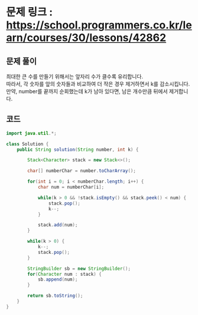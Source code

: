 # 문제 링크 : https://school.programmers.co.kr/learn/courses/30/lessons/42862

## 문제 풀이

최대한 큰 수를 만들기 위해서는 앞자리 수가 클수록 유리합니다.<br/>
따라서, 각 숫자를 앞의 숫자들과 비교하여 더 작은 경우 제거하면서 k를 감소시킵니다.<br/>
만약, number를 끝까지 순회했는데 k가 남아 있다면, 남은 개수만큼 뒤에서 제거합니다.

## 코드

```java
import java.util.*;

class Solution {
    public String solution(String number, int k) {

        Stack<Character> stack = new Stack<>();

        char[] numberChar = number.toCharArray();

        for(int i = 0; i < numberChar.length; i++) {
            char num = numberChar[i];

            while(k > 0 && !stack.isEmpty() && stack.peek() < num) {
                stack.pop();
                k--;
            }

            stack.add(num);
        }

        while(k > 0) {
            k--;
            stack.pop();
        }

        StringBuilder sb = new StringBuilder();
        for(Character num : stack) {
            sb.append(num);
        }

        return sb.toString();
    }
}
```
